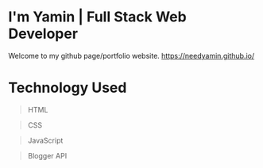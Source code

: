 # I'm Yamin | Full Stack Web Developer

Welcome to my github page/portfolio website.
https://needyamin.github.io/

# Technology Used
> HTML

> CSS

> JavaScript

> Blogger API
